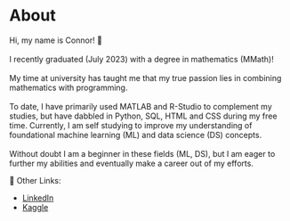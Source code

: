 # About
Hi, my name is Connor! 👋  <br> <br>
I recently graduated (July 2023) with a degree in mathematics (MMath)! <br> <br>
My time at university has taught me that my true passion lies in combining mathematics with programming. <br> <br>
To date, I have primarily used MATLAB and R-Studio to complement my studies, but have dabbled in Python, SQL, HTML and CSS during my free time.
Currently, I am self studying to improve my understanding of foundational machine learning (ML) and data science (DS) concepts. <br> <br>
Without doubt I am a beginner in these fields (ML, DS), but I am eager to further my abilities and eventually make a career out of my efforts.

🔗 Other Links:
- [LinkedIn](https://www.linkedin.com/in/cpjt/)
- [Kaggle](https://www.kaggle.com/connortynan)


<!---
MrCPJT/MrCPJT is a ✨ special ✨ repository because its `README.md` (this file) appears on your GitHub profile.
You can click the Preview link to take a look at your changes.
--->
